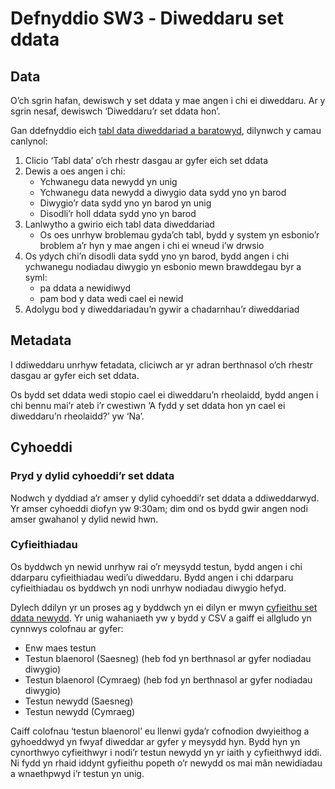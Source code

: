 # Defnyddio SW3 ‐ Diweddaru set ddata  

## Data

O’ch sgrin hafan, dewiswch y set ddata y mae angen i chi ei diweddaru.  Ar y sgrin nesaf, dewiswch ‘Diweddaru’r set ddata hon’. 

Gan ddefnyddio eich [tabl data diweddariad a baratowyd](Data-preparation-‐-Updating-datasets), dilynwch y camau canlynol:

1. Clicio ‘Tabl data’ o’ch rhestr dasgau ar gyfer eich set ddata   
2. Dewis a oes angen i chi:  
   - Ychwanegu data newydd yn unig   
   - Ychwanegu data newydd a diwygio data sydd yno yn barod   
   - Diwygio’r data sydd yno yn barod yn unig   
   - Disodli’r holl ddata sydd yno yn barod   
3. Lanlwytho a gwirio eich tabl data diweddariad   
   - Os oes unrhyw broblemau gyda’ch tabl, bydd y system yn esbonio’r broblem a’r hyn y mae angen i chi ei wneud i’w drwsio   
4. Os ydych chi’n disodli data sydd yno yn barod, bydd angen i chi ychwanegu nodiadau diwygio yn esbonio mewn brawddegau byr a syml:  
   - pa ddata a newidiwyd   
   - pam bod y data wedi cael ei newid   
5. Adolygu bod y diweddariadau’n gywir a chadarnhau’r diweddariad 

## Metadata

I ddiweddaru unrhyw fetadata, cliciwch ar yr adran berthnasol o’ch rhestr dasgau ar gyfer eich set ddata.  

Os bydd set ddata wedi stopio cael ei diweddaru’n rheolaidd, bydd angen i chi bennu mai’r ateb i’r cwestiwn ‘A fydd y set ddata hon yn cael ei diweddaru’n rheolaidd?’ yw ‘Na’.

## Cyhoeddi 

### Pryd y dylid cyhoeddi’r set ddata 

Nodwch y dyddiad a’r amser y dylid cyhoeddi’r set ddata a ddiweddarwyd.  Yr amser cyhoeddi diofyn yw 9:30am;  dim ond os bydd gwir angen nodi amser gwahanol y dylid newid hwn.

### Cyfieithiadau 

Os byddwch yn newid unrhyw rai o’r meysydd testun, bydd angen i chi ddarparu cyfieithiadau wedi’u diweddaru.  Bydd angen i chi ddarparu cyfieithiadau os byddwch yn nodi unrhyw nodiadau diwygio hefyd.

Dylech ddilyn yr un proses ag y byddwch yn ei dilyn er mwyn [cyfieithu set ddata newydd](Using-SW3---Creating-a-new-dataset#guidance-cyfieithiadau).  Yr unig wahaniaeth yw y bydd y CSV a gaiff ei allgludo yn cynnwys colofnau ar gyfer:

- Enw maes testun   
- Testun blaenorol (Saesneg) (heb fod yn berthnasol ar gyfer nodiadau diwygio)  
- Testun blaenorol (Cymraeg) (heb fod yn berthnasol ar gyfer nodiadau diwygio)  
- Testun newydd (Saesneg)   
- Testun newydd (Cymraeg)

Caiff colofnau ‘testun blaenorol’ eu llenwi gyda’r cofnodion dwyieithog a gyhoeddwyd yn fwyaf diweddar ar gyfer y meysydd hyn.  Bydd hyn yn cynorthwyo cyfieithwyr i nodi’r testun newydd yn yr iaith y cyfieithwyd iddi.  Ni fydd yn rhaid iddynt gyfieithu popeth o’r newydd os mai mân newidiadau a wnaethpwyd i’r testun yn unig.